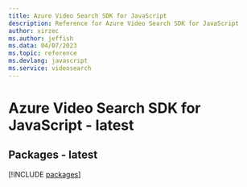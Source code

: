 ```yaml
---
title: Azure Video Search SDK for JavaScript
description: Reference for Azure Video Search SDK for JavaScript
author: xirzec
ms.author: jeffish
ms.data: 04/07/2023
ms.topic: reference
ms.devlang: javascript
ms.service: videosearch
---
```

# Azure Video Search SDK for JavaScript - latest
## Packages - latest
[!INCLUDE [packages](video-search-index.md)]